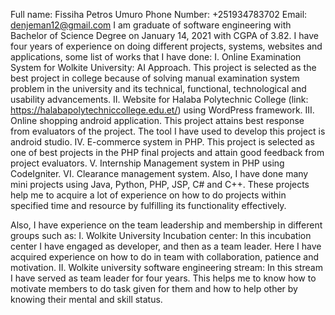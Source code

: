 Full name: Fissiha Petros Umuro
Phone Number: +251934783702
Email: denjeman12@gmail.com
I am graduate of software engineering with Bachelor of Science Degree on January 14, 2021 with CGPA of 3.82. I have four years of experience on doing different projects, systems, websites and applications, some list of works that I have done:
I.	Online Examination System for Wolkite University: AI Approach. This project is selected as the best project in college because of solving manual examination system problem in the university and its technical, functional, technological and usability advancements.
II.	Website for Halaba Polytechnic College (link: https://halabapolytechniccollege.edu.et/) using WordPress framework.
III.	Online shopping android application. This project attains best response from evaluators of the project. The tool I have used to develop this project is android studio.
IV.	E-commerce system in PHP. This project is selected as one of best projects in the PHP final projects and attain good feedback from project evaluators.
V.	Internship Management system in PHP using CodeIgniter.
VI.	Clearance management system.
Also, I have done many mini projects using Java, Python, PHP, JSP, C# and C++. These projects help me to acquire a lot of experience on how to do projects within specified time and resource by fulfilling its functionality effectively. 

Also, I have experience on the team leadership and membership in different groups such as:
I.	Wolkite University Incubation center: In this incubation center I have engaged as developer, and then as a team leader. Here I have acquired experience on how to do in team with collaboration, patience and motivation.
II.	Wolkite university software engineering stream: In this stream I have served as team leader for four years. This helps me to know how to motivate members to do task given for them and how to help other by knowing their mental and skill status.
